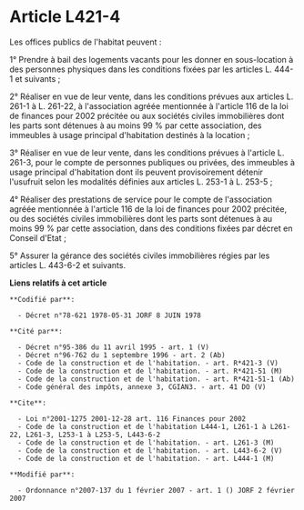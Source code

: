 # Article L421-4

Les offices publics de l'habitat peuvent :

1° Prendre à bail des logements vacants pour les donner en sous-location à des personnes physiques dans les conditions fixées
par les articles L. 444-1 et suivants ;

2° Réaliser en vue de leur vente, dans les conditions prévues aux articles L. 261-1 à L. 261-22, à l'association agréée
mentionnée à l'article 116 de la loi de finances pour 2002 précitée ou aux sociétés civiles immobilières dont les parts sont
détenues à au moins 99 % par cette association, des immeubles à usage principal d'habitation destinés à la location ;

3° Réaliser en vue de leur vente, dans les conditions prévues à l'article L. 261-3, pour le compte de personnes publiques ou
privées, des immeubles à usage principal d'habitation dont ils peuvent provisoirement détenir l'usufruit selon les modalités
définies aux articles L. 253-1 à L. 253-5 ;

4° Réaliser des prestations de service pour le compte de l'association agréée mentionnée à l'article 116 de la loi de
finances pour 2002 précitée, ou des sociétés civiles immobilières dont les parts sont détenues à au moins 99 % par cette
association, dans des conditions fixées par décret en Conseil d'Etat ;

5° Assurer la gérance des sociétés civiles immobilières régies par les articles L. 443-6-2 et suivants.

**Liens relatifs à cet article**

	**Codifié par**:

	  - Décret n°78-621 1978-05-31 JORF 8 JUIN 1978

	**Cité par**:

	  - Décret n°95-386 du 11 avril 1995 - art. 1 (V)
	  - Décret n°96-762 du 1 septembre 1996 - art. 2 (Ab)
	  - Code de la construction et de l'habitation. - art. R*421-3 (V)
	  - Code de la construction et de l'habitation. - art. R*421-51 (M)
	  - Code de la construction et de l'habitation. - art. R*421-51-1 (Ab)
	  - Code général des impôts, annexe 3, CGIAN3. - art. 41 DO (V)

	**Cite**:

	  - Loi n°2001-1275 2001-12-28 art. 116 Finances pour 2002
	  - Code de la construction et de l'habitation L444-1, L261-1 à L261-22, L261-3, L253-1 à L253-5, L443-6-2
	  - Code de la construction et de l'habitation. - art. L261-3 (M)
	  - Code de la construction et de l'habitation. - art. L443-6-2 (V)
	  - Code de la construction et de l'habitation. - art. L444-1 (M)

	**Modifié par**:

	  - Ordonnance n°2007-137 du 1 février 2007 - art. 1 () JORF 2 février 2007
